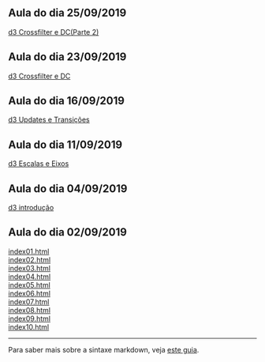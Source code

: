 ## Aula do dia 25/09/2019
[d3 Crossfilter e DC(Parte 2)](D3_com_Crossfilter_e_DC(Parte_2)/D3_com_Crossfilter_e_DC(Parte_2).html)<br>
## Aula do dia 23/09/2019
[d3 Crossfilter e DC](D3_com_Crossfilter_e_DC/D3_com_Crossfilter_e_DC.html)<br>
## Aula do dia 16/09/2019
[d3 Updates e Transições](D3_Updates_e_Transições./D3_Updates_e_Transições.htm.html)<br>
## Aula do dia 11/09/2019
[d3 Escalas e Eixos](d3_escala/d3_escalas.html)<br>
## Aula do dia 04/09/2019
[d3 introdução](d3_introdução/d3_introdução.html)<br>
## Aula do dia 02/09/2019

[index01.html](basic/index01.html)<br>
[index02.html](basic/index02.html)<br>
[index03.html](basic/index03.html)<br>
[index04.html](basic/index04.html)<br>
[index05.html](basic/index05.html)<br>
[index06.html](basic/index06.html)<br>
[index07.html](basic/index07.html)<br>
[index08.html](basic/index08.html)<br>
[index09.html](basic/index09.html)<br>
[index10.html](basic/index10.html)<br>

---

Para saber mais sobre a sintaxe markdown, veja [este guia](https://guides.github.com/features/mastering-markdown/).
